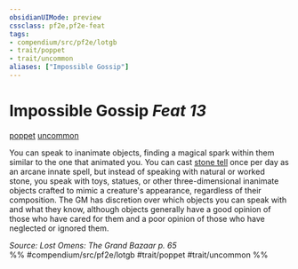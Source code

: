 ```yaml
---
obsidianUIMode: preview
cssclass: pf2e,pf2e-feat
tags:
- compendium/src/pf2e/lotgb
- trait/poppet
- trait/uncommon
aliases: ["Impossible Gossip"]
---
```

# Impossible Gossip  *Feat 13*  
[poppet](rules/traits/poppet-lotgb.md)  [uncommon](rules/traits/uncommon.md)  


You can speak to inanimate objects, finding a magical spark within them similar to the one that animated you. You can cast [stone tell](compendium/spells/stone-tell.md) once per day as an arcane innate spell, but instead of speaking with natural or worked stone, you speak with toys, statues, or other three-dimensional inanimate objects crafted to mimic a creature's appearance, regardless of their composition. The GM has discretion over which objects you can speak with and what they know, although objects generally have a good opinion of those who have cared for them and a poor opinion of those who have neglected or ignored them.

*Source: Lost Omens: The Grand Bazaar p. 65*  
%% #compendium/src/pf2e/lotgb #trait/poppet #trait/uncommon %%
